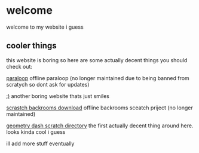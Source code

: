 # welcome
welcome to my website i guess
## cooler things
this website is boring so here are some actually decent things you should check out:

[paraloop](https://github.com/Marc92020/paraloop-browser) offline paraloop (no longer maintained due to being banned from scratych so dont ask for updates)

[:)](https://marc92020.github.io/le-test/) another boring website thats just smiles

[scrastch backrooms download](https://github.com/Marc92020/backrooms-scratch-crap) offline backrooms sceatch priject (no longer maintained)

[geometry dash scratch directory](https://marc92020.github.io/geometry-dash-scratch-directory/) the first actually decent thing around here. looks kinda cool i guess

ill add more stuff eventually
